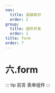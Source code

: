 ```yaml
---
nav:
  title: 高级知识
  order: 2
group:
  title: 组件开发
  order: 1
title: form
order: 7
---
```


# 六.form

::: tip 前言
表单组件
:::
